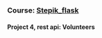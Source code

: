 ### Course: [Stepik_flask](https://stepik.org/course/69329/syllabus)


#### Project 4, rest api:  Volunteers


